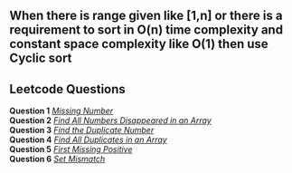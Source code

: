 ## When there is range given like [1,n] or there is a requirement to sort in O(n) time complexity and constant space complexity like O(1) then use Cyclic sort
## Leetcode Questions

**Question 1** *[Missing Number](https://leetcode.com/submissions/detail/914035748/)* <br />
**Question 2** *[Find All Numbers Disappeared in an Array](https://leetcode.com/submissions/detail/914045259/)* <br />
**Question 3** *[Find the Duplicate Number](https://leetcode.com/submissions/detail/914048369/)* <br />
**Question 4** *[Find All Duplicates in an Array](https://leetcode.com/submissions/detail/914230872/)* <br />
**Question 5** *[First Missing Positive](https://leetcode.com/submissions/detail/914290769/)* <br />
**Question 6** *[Set Mismatch](https://leetcode.com/submissions/detail/914262745/)* <br />

 
